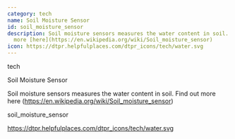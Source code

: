 ```yaml
---
category: tech
name: Soil Moisture Sensor
id: soil_moisture_sensor
description: Soil moisture sensors measures the water content in soil. Find out
  more [here](https://en.wikipedia.org/wiki/Soil_moisture_sensor)
icon: https://dtpr.helpfulplaces.com/dtpr_icons/tech/water.svg
---
```

tech

Soil Moisture Sensor

Soil moisture sensors measures the water content in soil. Find out more here (https://en.wikipedia.org/wiki/Soil_moisture_sensor)

soil_moisture_sensor

https://dtpr.helpfulplaces.com/dtpr_icons/tech/water.svg